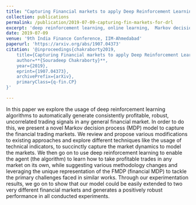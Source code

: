 ```yaml
---
title: "Capturing Financial markets to apply Deep Reinforcement Learning"
collection: publications
permalink: /publication/2019-07-09-capturing-fin-markets-for-drl
excerpt: 'deep reinforcement learning, online learning,  Markov decision process, modeling financial markets, algorithmic trading'
date: 2019-07-09
venue: '9th India Finance Conference, IIM-Ahmedabad'
paperurl: 'https://arxiv.org/abs/1907.04373'
citation: '@inproceedings{chakraborty2019,
    title={Capturing Financial markets to apply Deep Reinforcement Learning},
    author=**{Souradeep Chakraborty}**,
    year={2019},
    eprint={1907.04373},
    archivePrefix={arXiv},
    primaryClass={q-fin.CP}
}'

---
```

In this paper we explore the usage of deep reinforcement learning algorithms to automatically generate consistently profitable, robust, uncorrelated trading signals in any general financial market. In order to do this, we present a novel Markov decision process (MDP) model to capture the financial trading markets. We review and propose various modifications to existing approaches and explore different techniques like the usage of technical indicators, to succinctly capture the market dynamics to model the markets. We then go on to use deep reinforcement learning to enable the agent (the algorithm) to learn how to take profitable trades in any market on its own, while suggesting various methodology changes and leveraging the unique representation of the FMDP (financial MDP) to tackle the primary challenges faced in similar works. Through our experimentation results, we go on to show that our model could be easily extended to two very different financial markets and generates a positively robust performance in all conducted experiments. 
